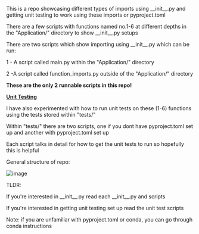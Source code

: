 This is a repo showcasing different types of imports using \_\_init\_\_.py and getting
unit testing to work using these imports or pyproject.toml

There are a few scripts with functions named no.1-6 at different depths in the 
"Application\/" directory to show \_\_init\_\_.py setups

There are two scripts which show importing using \_\_init\_\_.py which can be run:

1 - A script called main.py within the "Application\/" directory
    
2 -A script called function_imports.py outside of the "Application\/" directory

__These are the only 2 runnable scripts in this repo!__


<ins>**Unit Testing**</ins>

I have also experimented with how to run unit tests on these (1-6) functions using the tests
stored within "tests/"

Within "tests/" there are two scripts, one if you dont have pyproject.toml set up and
another with pyproject.toml set up

Each script talks in detail for how to get the unit tests to run so hopefully this is helpful



General structure of repo:

![image](https://github.com/user-attachments/assets/96e5865b-1aea-4c16-add9-98916e58fca3)

TLDR: 

If you're interested in \_\_init\_\_.py read each \_\_init\_\_.py and scripts

If you're interested in getting unit testing set up read the unit test scripts

Note: if you are unfamiliar with pyproject.toml or conda, you can go through conda instructions
